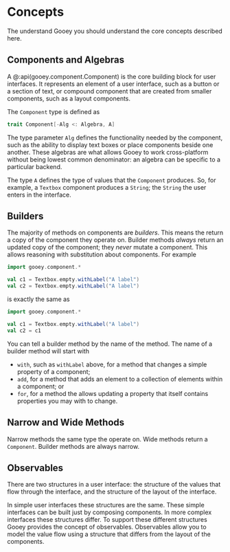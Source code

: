 # Concepts

The understand Gooey you should understand the core concepts described here.


## Components and Algebras

A @:api(gooey.component.Component) is the core building block for user interfaces. It represents an element of a user interface, such as a button or a section of text, or compound component that are created from smaller components, such as a layout components.

The `Component` type is defined as 

```scala
trait Component[-Alg <: Algebra, A]
```

The type parameter `Alg` defines the functionality needed by the component, such as the ability to display text boxes or place components beside one another. These algebras are what allows Gooey to work cross-platform without being lowest common denominator: an algebra can be specific to a particular backend.

The type `A` defines the type of values that the `Component` produces. So, for example, a `Textbox` component produces a `String`; the `String` the user enters in the interface.


## Builders

The majority of methods on components are *builders*. This means the return a copy of the component they operate on. Builder methods *always* return an updated copy of the component; they *never* mutate a component. This allows reasoning with substitution about components. For example

```scala mdoc:silent 
import gooey.component.*

val c1 = Textbox.empty.withLabel("A label")
val c2 = Textbox.empty.withLabel("A label")
```

is exactly the same as

```scala mdoc:silent
import gooey.component.*

val c1 = Textbox.empty.withLabel("A label")
val c2 = c1
```

You can tell a builder method by the name of the method. The name of a  builder method will start with

* `with`, such as `withLabel` above, for a method that changes a simple property of a component;
* `add`, for a method that adds an element to a collection of elements within a component; or
* `for`, for a method the allows updating a property that itself contains properties you may with to change.


## Narrow and Wide Methods

Narrow methods the same type the operate on. Wide methods return a `Component`. Builder methods are always narrow.


## Observables

There are two structures in a user interface: the structure of the values that flow through the interface, and the structure of the layout of the interface. 

In simple user interfaces these structures are the same. These simple interfaces can be built just by composing components. In more complex interfaces these structures differ. To support these different structures Gooey provides the concept of observables. Observables allow you to model the value flow using a structure that differs from the layout of the components.
